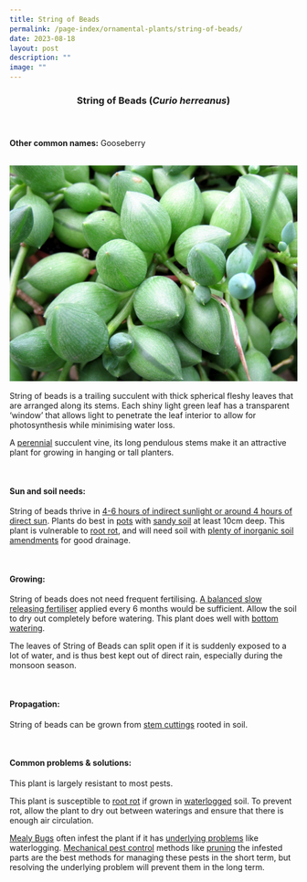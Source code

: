 ```yaml
---
title: String of Beads
permalink: /page-index/ornamental-plants/string-of-beads/
date: 2023-08-18
layout: post
description: ""
image: ""
---
```

<header> 
	<h3>String of Beads (<em>Curio herreanus</em>)</h3> 
</header>

<section>
	<p><strong>Other common names:</strong> Gooseberry</p>
	<br>
</section>

<section>
	<img title="A closeup of the leaces of the String of Beads. Photo by Victoria Lim." src="/images/Plants/stringofpearls_victorialim.jpg">
	<p>String of beads is a trailing succulent with thick spherical fleshy leaves that are arranged along its stems. Each shiny light green leaf has a transparent ‘window’ that allows light to penetrate the leaf interior to allow for photosynthesis while minimising water loss.</p>
	<p>A <a href="/learn-more-about-gardening/glossary/#p">perennial</a> succulent vine, its long pendulous stems make it an attractive plant for growing in hanging or tall planters.</p>
	 <br> 
</section> 
 
<section> 
  <h4>Sun and soil needs:</h4> 
  <p>String of beads thrive in <a href="/page-index/horticulture-techniques/gauging-light/">4-6 hours of indirect sunlight or around 4 hours of direct sun</a>. Plants do best in <a href="/page-index/horticulture-techniques/planting-in-containers/">pots</a> with <a href="/page-index/horticulture-techniques/soil/">sandy soil</a> at least 10cm deep. This plant is vulnerable to <a href="/page-index/plant-problems/root-rot/">root rot</a>, and will need soil with <a href="/page-index/horticulture-techniques/soil-amendments/">plenty of inorganic soil amendments</a> for good drainage. </p> 
	<br>
</section>

<section> 
  <h4>Growing:</h4> 
	<p>String of beads does not need frequent fertilising. <a href="/page-index/horticulture-techniques/fertilising/">A balanced slow releasing fertiliser</a> applied every 6 months would be sufficient. Allow the soil to dry out completely before watering. This plant does well with <a href="/page-index/horticulture-techniques/bottom-watering/">bottom watering</a>.</p> 
	<p>The leaves of String of Beads can split open if it is suddenly exposed to a lot of water, and is thus best kept out of direct rain, especially during the monsoon season.</p>
	<br> 
</section> 

<section> 
  <h4>Propagation:</h4> 
	<p>String of beads can be grown from <a href="/page-index/horticulture-techniques/propagating-by-cuttings/">stem cuttings</a> rooted in soil.</p> 
	<br> 
</section> 
 
<section> 
  <h4>Common problems &amp; solutions:</h4> 
	<p>This plant is largely resistant to most pests.</p>
	<p>This plant is susceptible to <a href="/page-index/plant-problems/root-rot/">root rot</a> if grown in <a href="/page-index/plant-problems/waterlogging/">waterlogged</a> soil. To prevent rot, allow the plant to dry out between waterings and ensure that there is enough air circulation.</p>
<p><a href="/page-index/pests/mealy-bugs/">Mealy Bugs</a> often infest the plant if it has <a href="/learn-more-about-gardening/plant-problems/">underlying problems</a> like waterlogging. <a href="/page-index/horticulture-techniques/pest-control/">Mechanical pest control</a> methods like <a href="/page-index/horticulture-techniques/pruning/">pruning</a> the infested parts are the best methods for managing these pests in the short term, but resolving the underlying problem will prevent them in the long term.</p>
	<br> 
</section>
